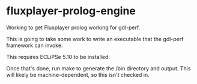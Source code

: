 # fluxplayer-prolog-engine
Working to get Fluxplayer prolog working for gdl-perf.

This is going to take some work to write an executable that the gdl-perf framework can invoke.

This requires ECLiPSe 5.10 to be installed.

Once that's done, run make to generate the /bin directory and output. This will likely be machine-dependent, so this isn't checked in.
